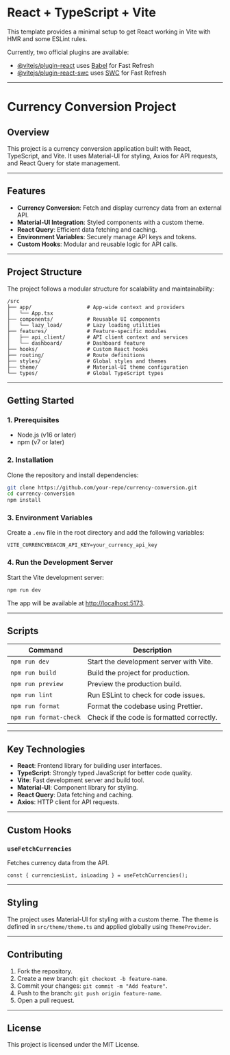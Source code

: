 # React + TypeScript + Vite

This template provides a minimal setup to get React working in Vite with HMR and some ESLint rules.

Currently, two official plugins are available:

- [@vitejs/plugin-react](https://github.com/vitejs/vite-plugin-react/blob/main/packages/plugin-react) uses [Babel](https://babeljs.io/) for Fast Refresh
- [@vitejs/plugin-react-swc](https://github.com/vitejs/vite-plugin-react/blob/main/packages/plugin-react-swc) uses [SWC](https://swc.rs/) for Fast Refresh

---

# Currency Conversion Project

## Overview

This project is a currency conversion application built with React, TypeScript, and Vite. It uses Material-UI for styling, Axios for API requests, and React Query for state management.

---

## Features

- **Currency Conversion**: Fetch and display currency data from an external API.
- **Material-UI Integration**: Styled components with a custom theme.
- **React Query**: Efficient data fetching and caching.
- **Environment Variables**: Securely manage API keys and tokens.
- **Custom Hooks**: Modular and reusable logic for API calls.

---

## Project Structure

The project follows a modular structure for scalability and maintainability:

```
/src
├── app/                  # App-wide context and providers
│   └── App.tsx
├── components/           # Reusable UI components
│   └── lazy_load/        # Lazy loading utilities
├── features/             # Feature-specific modules
│   ├── api_client/       # API client context and services
│   └── dashboard/        # Dashboard feature
├── hooks/                # Custom React hooks
├── routing/              # Route definitions
├── styles/               # Global styles and themes
├── theme/                # Material-UI theme configuration
└── types/                # Global TypeScript types
```

---

## Getting Started

### 1. Prerequisites

- Node.js (v16 or later)
- npm (v7 or later)

### 2. Installation

Clone the repository and install dependencies:

```bash
git clone https://github.com/your-repo/currency-conversion.git
cd currency-conversion
npm install
```

### 3. Environment Variables

Create a `.env` file in the root directory and add the following variables:

```env
VITE_CURRENCYBEACON_API_KEY=your_currency_api_key
```

### 4. Run the Development Server

Start the Vite development server:

```bash
npm run dev
```

The app will be available at [http://localhost:5173](http://localhost:5173).

---

## Scripts

| Command                | Description                               |
| ---------------------- | ----------------------------------------- |
| `npm run dev`          | Start the development server with Vite.   |
| `npm run build`        | Build the project for production.         |
| `npm run preview`      | Preview the production build.             |
| `npm run lint`         | Run ESLint to check for code issues.      |
| `npm run format`       | Format the codebase using Prettier.       |
| `npm run format-check` | Check if the code is formatted correctly. |

---

## Key Technologies

- **React**: Frontend library for building user interfaces.
- **TypeScript**: Strongly typed JavaScript for better code quality.
- **Vite**: Fast development server and build tool.
- **Material-UI**: Component library for styling.
- **React Query**: Data fetching and caching.
- **Axios**: HTTP client for API requests.

---

## Custom Hooks

### `useFetchCurrencies`

Fetches currency data from the API.

```tsx
const { currenciesList, isLoading } = useFetchCurrencies();
```

---

## Styling

The project uses Material-UI for styling with a custom theme. The theme is defined in `src/theme/theme.ts` and applied globally using `ThemeProvider`.

---

## Contributing

1. Fork the repository.
2. Create a new branch: `git checkout -b feature-name`.
3. Commit your changes: `git commit -m "Add feature"`.
4. Push to the branch: `git push origin feature-name`.
5. Open a pull request.

---

## License

This project is licensed under the MIT License.

